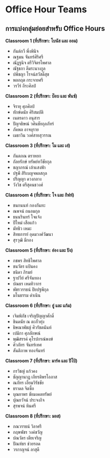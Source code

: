 # Office Hour Teams

## การแบ่งกลุ่มย่อยสำหรับ Office Hours

**Classroom 1 (ที่ปรึกษา: โบนัส และ ออม)**

- กันต์กวี พึ่งพินิจ
- ณฐมน จันทร์ศิริศรี
- ณัฏฐนิจ ตรีวิจิตรไพศาล
- ณัฐธกา ลิ่มระนางกูล
- ปพิชญา โรจน์สวัสดิ์สุข
- พลกฤต กระจายศรี
- วรวีร์ ถีระศิลป์

**Classroom 2 (ที่ปรึกษา: ป๊อบ และ พันซ์)**

- จิรายุ ศุภศิลป์
- ทักษ์ดนัย ศิริสมบัติ
- เนตรดาว อนุสาร
- ปัญจธิษณ์ วศินชัยกุลภัทร์
- ภัคพล อาจบุราย
- เมธาวิน วงศ์สายสุวรรณ

**Classroom 3 (ที่ปรึกษา: โม และ เอ๋)**

- กันตภณ ตราหยก
- กัลยรักษ์ ทรัพย์ทวีชัยกุล
- ชญาภรณ์ เล้าแสงฟ้า
- ปฐพี สิริเบญจพลสกุล
- ปริญญา ดวงกลาง
- วังวิช ตรีสุคนธวงศ์

**Classroom 4 (ที่ปรึกษา: โจ และ กิฟท์)**

- ชนกนนท์ กองกันทะ
- ณพจน์ ถนอมกุล
- ธนนรินทร์ ใจแจ้ง
- ปีใหม่ เสือแก้ว
- มัทธิว เหมะ
- สิทธการย์ อุดมวงศ์วัฒนา
- สุรวุฒิ มีกอง

**Classroom 5 (ที่ปรึกษา: อ๋อง และ ปัง)**

- กชพร สิทธิไพศาล
- ชนวัตร แป้นคง
- ชนิดา ภิรมย์
- ฐาปวีย์ ศรีจันทอง
- ปณธร เหมทิวากร
- พัชรวรรธน์ ปิยปฐพีกุล
- มโนธรรม ดำเนิน

**Classroom 6 (ที่ปรึกษา: อู๋ และ แก้ม)**

- เจิมพิภัช เจริญปัญญาศักดิ์
- ชินดนัย ณ ตะกั่วทุ่ง
- ธิษณาพัชญ์ ศิวรัชตนันท์
- เปมิกา ศุภลักษณ์
- พุฒิสรรค์ คุโรปกรณ์พงษ์
- ศิวภัทร จันทร์เทศ
- สันติภาพ ทองจันทร์

**Classroom 7 (ที่ปรึกษา: มาร์ค และ ปีโป้)**

- กรวิชญ์ แก้วคง
- ชัญญานาฏ เกียรติพรโอภาส
- ณภัทร เอี่ยมวิรัชชัย
- ธราดล จิตซื่อ
- บุณยาพร ชัยมงคลทรัพย์
- ปุณยวัจน์ ประจงกิจ
- สุรพจน์ หินศรี

**Classroom 8 (ที่ปรึกษา: มอส)**

- กณวรรธน์ วิลาศรี
- กฤษพัชร วงค์ขวัญ
- ปณวัตร เตียเจริญ
- ปัณฑ์ธร ช่วยรอด
- วรกาญจน์ ลาสุดี
